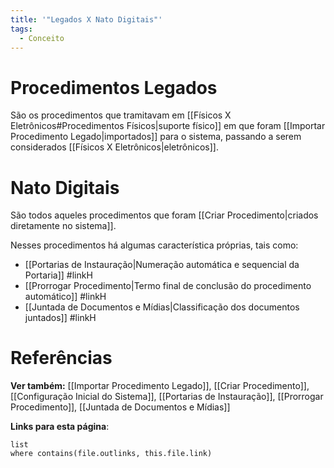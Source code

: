 ```yaml
---
title: '"Legados X Nato Digitais"'
tags:
  - Conceito
---
```

# Procedimentos Legados

São os procedimentos que tramitavam em [[Físicos X Eletrônicos#Procedimentos Físicos|suporte físico]] em que foram [[Importar Procedimento Legado|importados]] para o sistema, passando a serem considerados [[Físicos X Eletrônicos|eletrônicos]].
# Nato Digitais

São todos aqueles procedimentos que foram [[Criar Procedimento|criados diretamente no sistema]].

Nesses procedimentos há algumas característica próprias, tais como:
* [[Portarias de Instauração|Numeração automática e sequencial da Portaria]] #linkH
* [[Prorrogar Procedimento|Termo final de conclusão do procedimento automático]] #linkH
* [[Juntada de Documentos e Mídias|Classificação dos documentos juntados]] #linkH

# Referências

**Ver também:** [[Importar Procedimento Legado]], [[Criar Procedimento]], [[Configuração Inicial do Sistema]], [[Portarias de Instauração]], [[Prorrogar Procedimento]], [[Juntada de Documentos e Mídias]]

**Links para esta página**:
```dataview
list
where contains(file.outlinks, this.file.link)
```
